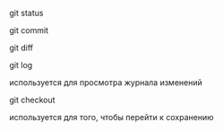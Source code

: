git status

git commit

git diff

git log

используется для просмотра журнала изменений

git checkout

используется для того, чтобы перейти к сохранению
